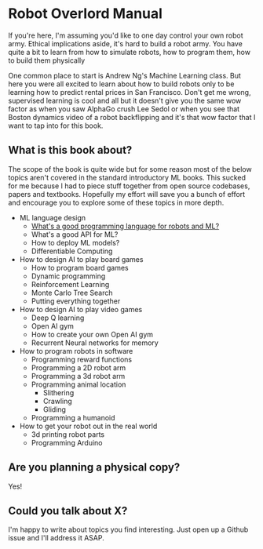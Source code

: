 # Robot Overlord Manual
If you're here, I'm assuming you'd like to one day control your own robot army. Ethical implications aside, it's hard to build a robot army. You have quite a bit to learn from how to simulate robots, how to program them, how to build them physically

One common place to start is Andrew Ng's Machine Learning class. But here you were all excited to learn about how to build robots only to be learning how to predict rental prices in San Francisco. Don't get me wrong, supervised learning is cool and all but it doesn't give you the same wow factor as when you saw AlphaGo crush Lee Sedol or when you see that Boston dynamics video of a robot backflipping and it's that wow factor that I want to tap into for this book.

## What is this book about?
The scope of the book is quite wide but for some reason most of the below topics aren't covered in the standard introductory ML books. This sucked for me because I had to piece stuff together from open source codebases, papers and textbooks. Hopefully my effort will save you a bunch of effort and encourage you to explore some of these topics in more depth.

* ML language design
    * [What's a good programming language for robots and ML?](book/1-ML-language.md)
    * What's a good API for ML?
    * How to deploy ML models?
    * Differentiable Computing
* How to design AI to play board games
    * How to program board games
    * Dynamic programming
    * Reinforcement Learning
    * Monte Carlo Tree Search
    * Putting everything together
* How to design AI to play video games
    * Deep Q learning
    * Open AI gym
    * How to create your own Open AI gym
    * Recurrent Neural networks for memory
* How to program robots in software
    * Programming reward functions
    * Programming a 2D robot arm
    * Programming a 3d robot arm
    * Programming animal location
        * Slithering
        * Crawling
        * Gliding
    * Programming a humanoid
* How to get your robot out in the real world
    * 3d printing robot parts
    * Programming Arduino

## Are you planning a physical copy?
Yes!

## Could you talk about X?
I'm happy to write about topics you find interesting. Just open up a Github issue and I'll address it ASAP.